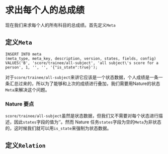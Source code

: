 # 求出每个人的总成绩

现在我们来求每个人的所有科目的总成绩。首先定义`Meta`

## 定义`Meta`

```mysql
INSERT INTO meta
(meta_type, meta_key, description, version, states, fields, config)
VALUES('B', 'score/trainee/all-subject', 'all subject\'s score for a person', 1, '', '', '{"is_state":true}');
```

对于`score/trainee/all-subject`来讲它应该是一个状态数据，个人成绩是一条一条汇总过来的，所以为了能够和上次的成绩进行叠加，我们需要用Nature的状态`Meta`来解决这个问题。

### Nature 要点

`score/trainee/all-subject`虽然是状态数据，但我们又不需要对每个状态进行描述，因此`states`字段的值为‘’。然而 Nature 任务`states`字段为空的`Meta`为非状态的，这时候我们就可以用`is_state`来强制为状态数据。

## 定义`Relation`

```

```

